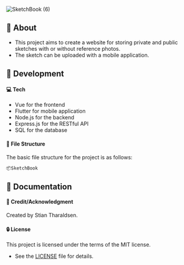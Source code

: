 
![SketchBook (6)](https://github.com/stiantha/SketchBook/assets/132207909/2adb4d74-47ba-422e-b5da-308fbb066ab5)

## :beginner: About
- This project aims to create a website for storing private and public sketches with or without reference photos.
- The sketch can be uploaded with a mobile application.
  
## :wrench: Development

#### :computer: Tech

- Vue for the frontend
- Flutter for mobile application
- Node.js for the backend
- Express.js for the RESTful API
- SQL for the database

#### :file_folder: File Structure
The basic file structure for the project is as follows:
```bash
📦SketchBook

```

## :book: Documentation

#### :star2: Credit/Acknowledgment
Created by Stian Tharaldsen.
#### :lock: License
This project is licensed under the terms of the MIT license.
- See the [LICENSE](LICENSE) file for details.
